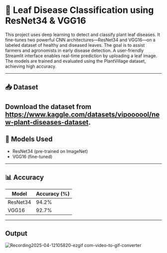 # 🍃 Leaf Disease Classification using ResNet34 & VGG16

This project uses deep learning to detect and classify plant leaf diseases. It fine-tunes two powerful CNN architectures—ResNet34 and VGG16—on a labeled dataset of healthy and diseased leaves. The goal is to assist farmers and agronomists in early disease detection. A user-friendly Streamlit interface enables real-time prediction by uploading a leaf image. The models are trained and evaluated using the PlantVillage dataset, achieving high accuracy.

---

## 📥 Dataset

Download the dataset from https://www.kaggle.com/datasets/vipoooool/new-plant-diseases-dataset.
---

## 🚀 Models Used

- ResNet34 (pre-trained on ImageNet)
- VGG16 (fine-tuned)

---

## 📊 Accuracy

| Model   | Accuracy (%) |
|---------|---------------|
| ResNet34 | 94.2%         |
| VGG16    | 92.7%         |

---

## Output

![Recording2025-04-12105820-ezgif com-video-to-gif-converter](https://github.com/user-attachments/assets/186b40db-3c69-4dd4-8f76-033865ed8dcb)
